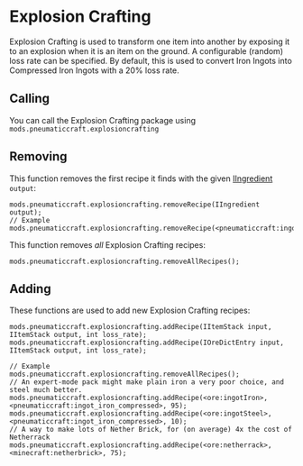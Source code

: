# Explosion Crafting

Explosion Crafting is used to transform one item into another by exposing it to an explosion when it is an item on the ground. A configurable (random) loss rate can be specified. By default, this is used to convert Iron Ingots into Compressed Iron Ingots with a 20% loss rate.

## Calling

You can call the Explosion Crafting package using `mods.pneumaticcraft.explosioncrafting`

## Removing

This function removes the first recipe it finds with the given [IIngredient](/Vanilla/Variable_Types/IIngredient/) `output`:

    mods.pneumaticcraft.explosioncrafting.removeRecipe(IIngredient output);
    // Example
    mods.pneumaticcraft.explosioncrafting.removeRecipe(<pneumaticcraft:ingot_iron_compressed>);
    

This function removes *all* Explosion Crafting recipes:

    mods.pneumaticcraft.explosioncrafting.removeAllRecipes();
    

## Adding

These functions are used to add new Explosion Crafting recipes:

    mods.pneumaticcraft.explosioncrafting.addRecipe(IItemStack input, IItemStack output, int loss_rate);
    mods.pneumaticcraft.explosioncrafting.addRecipe(IOreDictEntry input, IItemStack output, int loss_rate);
    
    // Example
    mods.pneumaticcraft.explosioncrafting.removeAllRecipes();
    // An expert-mode pack might make plain iron a very poor choice, and steel much better.
    mods.pneumaticcraft.explosioncrafting.addRecipe(<ore:ingotIron>, <pneumaticcraft:ingot_iron_compressed>, 95);
    mods.pneumaticcraft.explosioncrafting.addRecipe(<ore:ingotSteel>, <pneumaticcraft:ingot_iron_compressed>, 10);
    // A way to make lots of Nether Brick, for (on average) 4x the cost of Netherrack
    mods.pneumaticcraft.explosioncrafting.addRecipe(<ore:netherrack>, <minecraft:netherbrick>, 75);